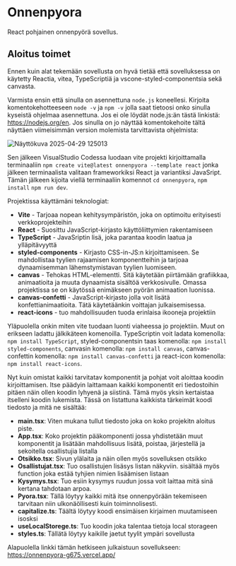 # Onnenpyora
React pohjainen onnenpyörä sovellus.

## Aloitus toimet

Ennen kuin alat tekemään sovellusta on hyvä tietää että sovelluksessa on käytetty Reactia, vitea, TypeScriptiä ja vscone-styled-componentsia sekä canvasta.

Varmista ensin että sinulla on asennettuna `node.js` koneellesi. Kirjoita komentokehotteeseen `node -v` ja `npm -v` jolla saat tietoosi onko sinulla kyseistä ohjelmaa asennettuna. Jos ei ole löydät node.js:än tästä linkistä: https://nodejs.org/en. Jos sinulla on jo näyttää komentokehoite tältä näyttäen viimeisimmän version molemista tarvittavista ohjelmista:


![Näyttökuva 2025-04-29 125013](https://github.com/user-attachments/assets/612a53dd-12fc-407a-a812-30e38b4f196e)

Sen jälkeen VisualStudio Codessa luodaan vite projekti kirjoittamalla terminaaliin `npm create vite@latest onnenpyora --template react` jonka jälkeen terminaalista valitaan frameworkiksi React ja variantiksi JavaSript. Tämän jälkeen kijoita viellä terminaaliin komennot `cd onnenpyora`, `npm install` `npm run dev`.

Projektissa käyttämäni teknologiat:
* **Vite** - Tarjoaa nopean kehitysympäristön, joka on optimoitu erityisesti verkkoprojekteihin
* **React** - Suosittu JavaScript-kirjasto käyttöliittymien rakentamiseen
* **TypeScript** - JavaSriptin lisä, joka parantaa koodin laatua ja ylläpitävyyttä
* **styled-components** - Kirjasto CSS-in-JS:n kirjoittamiseen. Se mahdollistaa tyylien rajaamisen komponentteihin ja tarjoaa dynaamisemman lähemstymistavan tyylien luomiseen.
* **canvas** - Tehokas HTML-elementti. Sitä käytetään piirtämään grafiikkaa, animaatioita ja muuta dynaamista sisältöä verkkosivulle. Omassa projektissa se on käytössä enimäkseen pyörän animaation luonissa.
* **canvas-confetti** - JavaScript-kirjasto jolla voit lisätä konfettianimaatioita. Tätä käytetäänkin voittajan julkaisemisessa.
* **react-icons** - tuo mahdollisuuden tuoda erinlaisa ikooneja projektiin

Yläpuolella onkin miten vite tuodaan luonti viaheessa jo projektiin. Muut on erikseen ladattu jälkikäteen komenoilla. TypeScriptin voit ladata komenolla: `npm install TypeScript`, styled-componentsin taas komenolla: `npm install styled-components`, canvasin komenolla: `npm install canvas`, canvas-confettin komenolla: `npm install canvas-confetti` ja react-icon komenolla: `npm install react-icons`.

Nyt kuin omistat kaikki tarvitatav komponentit ja pohjat voit aloittaa koodin kirjoittamisen. Itse päädyin laittamaan kaikki komponentit eri tiedostoihin pitäen näin ollen koodin lyhyenä ja siistinä. Tämä myös yksin kertaistaa itselleni koodin lukemista. Tässä on listattuna kaikkista tärkeimät koodi tiedosto ja mitä ne sisältää:

* **main.tsx**: Viten mukana tullut tiedosto joka on koko projekitn aloitus piste.
* **App.tsx**: Koko projektin pääkomponenti jossa yhdistetään muut komponentit ja lisätään mahdollisuus lisätä, poistaa, järjestellä ja sekoitella osallistujia listalla
* **Otsikko.tsx**: Sivun ylälaita ja näin ollen myös sovelluksen otsikko
* **Osallistujat.tsx**: Tuo osallistujen lisäsys listan näkyviin. sisältää myös function joka estää tyhjien nimien lisäämisen listaan
* **Kysymys.tsx**: Tuo esiin kysymys ruudun jossa voit laittaa mitä sinä kertana tahdotaan arpoa.
* **Pyora.tsx**: Tällä löytyy kaikki mitä itse onnenpyörään tekemiseen tarvitaan niin ulkonäöllisesti kuin toiminnolisesti.
* **capitalize.ts**: Täältä löytyy koodi ensimäisen kirjaimen muutamiseen isosksi
* **useLocalStorege.ts**: Tuo koodin joka talentaa tietoja local storageen
* **styles.ts**: Tällätä löytyy kaikille jaetut tyylit ympäri sovellusta

Alapuolella linkki tämän hetkiseen julkaistuun sovellukseen:
https://onnenpyora-g675.vercel.app/

